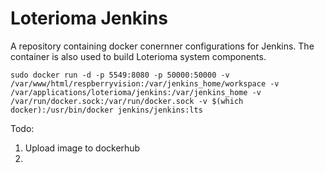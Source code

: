 # Loterioma Jenkins

A repository containing docker conernner configurations for Jenkins. The container is also used to build Loterioma system components.

```
sudo docker run -d -p 5549:8080 -p 50000:50000 -v /var/www/html/respberryvision:/var/jenkins_home/workspace -v /var/applications/loterioma/jenkins:/var/jenkins_home -v /var/run/docker.sock:/var/run/docker.sock -v $(which docker):/usr/bin/docker jenkins/jenkins:lts
```

Todo:
1. Upload image to dockerhub
2. 